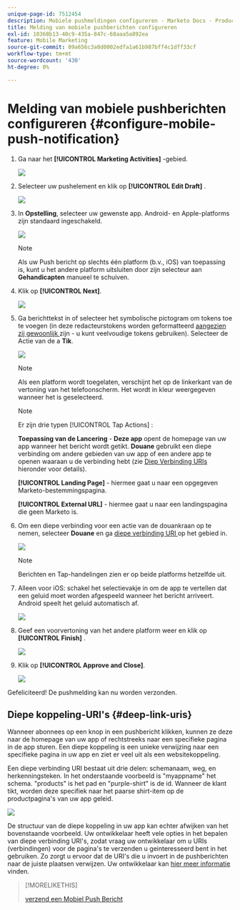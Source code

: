 ```yaml
---
unique-page-id: 7512454
description: Mobiele pushmeldingen configureren - Marketo Docs - Productdocumentatie
title: Melding van mobiele pushberichten configureren
exl-id: 10368b13-40c9-435a-847c-68aaa5a892ea
feature: Mobile Marketing
source-git-commit: 09a656c3a0d0002edfa1a61b987bff4c1dff33cf
workflow-type: tm+mt
source-wordcount: '430'
ht-degree: 0%

---
```


# Melding van mobiele pushberichten configureren {#configure-mobile-push-notification}

1. Ga naar het **[!UICONTROL Marketing Activities]** -gebied.

   ![](assets/configure-mobile-push-notification-1.png)

1. Selecteer uw pushelement en klik op **[!UICONTROL Edit Draft]** .

   ![](assets/configure-mobile-push-notification-2.png)

1. In **Opstelling**, selecteer uw gewenste app. Android- en Apple-platforms zijn standaard ingeschakeld.

   ![](assets/configure-mobile-push-notification-3.png)

   >[!NOTE]
   >
   >Als uw Push bericht op slechts één platform (b.v., iOS) van toepassing is, kunt u het andere platform uitsluiten door zijn selecteur aan **Gehandicapten** manueel te schuiven.

1. Klik op **[!UICONTROL Next]**.

   ![](assets/configure-mobile-push-notification-4.png)

1. Ga berichttekst in of selecteer het symbolische pictogram om tokens toe te voegen (in deze redacteurstokens worden geformatteerd [ aangezien zij gewoonlijk ](/help/marketo/product-docs/demand-generation/landing-pages/personalizing-landing-pages/tokens-overview.md) zijn - u kunt veelvoudige tokens gebruiken). Selecteer de Actie van de a **Tik**.

   ![](assets/configure-mobile-push-notification-5.png)

   >[!NOTE]
   >
   >Als een platform wordt toegelaten, verschijnt het op de linkerkant van de vertoning van het telefoonscherm. Het wordt in kleur weergegeven wanneer het is geselecteerd.

   >[!NOTE]
   >
   >Er zijn drie typen [!UICONTROL Tap Actions] :
   >
   >**Toepassing van de Lancering** - **Deze app** opent de homepage van uw app wanneer het bericht wordt getikt. **Douane** gebruikt een diepe verbinding om andere gebieden van uw app of een andere app te openen waaraan u de verbinding hebt (zie [ Diep Verbinding URIs ](#deep-link-uris) hieronder voor details).
   >
   >**[!UICONTROL Landing Page]** - hiermee gaat u naar een opgegeven Marketo-bestemmingspagina.
   >
   >**[!UICONTROL External URL]** - hiermee gaat u naar een landingspagina die geen Marketo is.

1. Om een diepe verbinding voor een actie van de douankraan op te nemen, selecteer **Douane** en ga [ diepe verbinding URI ](#deep-link-uris) op het gebied in.

   ![](assets/configure-mobile-push-notification-6.png)

   >[!NOTE]
   >
   >Berichten en Tap-handelingen zien er op beide platforms hetzelfde uit.

1. Alleen voor iOS: schakel het selectievakje in om de app te vertellen dat een geluid moet worden afgespeeld wanneer het bericht arriveert. Android speelt het geluid automatisch af.

   ![](assets/configure-mobile-push-notification-7.png)

1. Geef een voorvertoning van het andere platform weer en klik op **[!UICONTROL Finish]** .

   ![](assets/configure-mobile-push-notification-8.png)

1. Klik op **[!UICONTROL Approve and Close]**.

   ![](assets/configure-mobile-push-notification-9.png)

Gefeliciteerd! De pushmelding kan nu worden verzonden.

## Diepe koppeling-URI&#39;s {#deep-link-uris}

Wanneer abonnees op een knop in een pushbericht klikken, kunnen ze deze naar de homepage van uw app of rechtstreeks naar een specifieke pagina in de app sturen. Een diepe koppeling is een unieke verwijzing naar een specifieke pagina in uw app en ziet er veel uit als een websitekoppeling.

Een diepe verbinding URI bestaat uit drie delen: schemanaam, weg, en herkenningsteken. In het onderstaande voorbeeld is &quot;myappname&quot; het schema. &quot;products&quot; is het pad en &quot;purple-shirt&quot; is de id. Wanneer de klant tikt, worden deze specifiek naar het paarse shirt-item op de productpagina&#39;s van uw app geleid.

![](assets/configure-mobile-push-notification-10.png)

De structuur van de diepe koppeling in uw app kan echter afwijken van het bovenstaande voorbeeld. Uw ontwikkelaar heeft vele opties in het bepalen van diepe verbinding URI&#39;s, zodat vraag uw ontwikkelaar om u URIs (verbindingen) voor de pagina&#39;s te verzenden u geinteresseerd bent in het gebruiken. Zo zorgt u ervoor dat de URI&#39;s die u invoert in de pushberichten naar de juiste plaatsen verwijzen. Uw ontwikkelaar kan [ hier meer informatie ](https://experienceleague.adobe.com/nl/docs/marketo-developer/marketo/mobile/enabling-deep-links-in-your-app) vinden.

>[!MORELIKETHIS]
>
>[ verzend een Mobiel Push Bericht ](/help/marketo/product-docs/mobile-marketing/push-notifications/send-a-mobile-push-notification.md)
